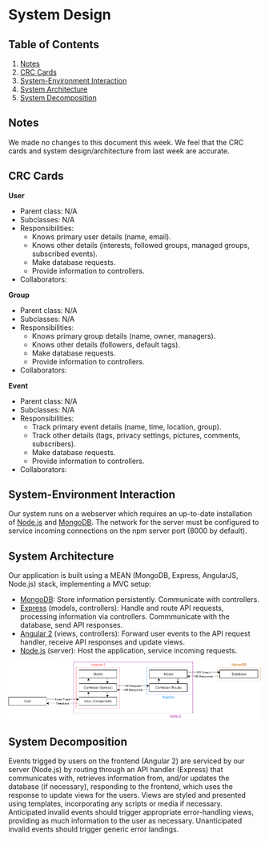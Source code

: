 # System Design

## Table of Contents
1. [Notes](#notes)
2. [CRC Cards](#crc-cards)
3. [System-Environment Interaction](#system-environment-interaction)
4. [System Architecture](#system-architecture)
5. [System Decomposition](#system-decomposition)

## Notes
We made no changes to this document this week. We feel that the CRC cards and system design/architecture from last week are accurate.

## CRC Cards

**User**
* Parent class: N/A
* Subclasses: N/A
* Responsibilities:
  - Knows primary user details (name, email).
  - Knows other details (interests, followed groups, managed groups, subscribed events).
  - Make database requests.
  - Provide information to controllers.
* Collaborators:

**Group**
* Parent class: N/A
* Subclasses: N/A
* Responsibilities:
  - Knows primary group details (name, owner, managers).
  - Knows other details (followers, default tags).
  - Make database requests.
  - Provide information to controllers.
* Collaborators:

**Event**
* Parent class: N/A
* Subclasses: N/A
* Responsibilities:
  - Track primary event details (name, time, location, group).
  - Track other details (tags, privacy settings, pictures, comments, subscribers).
  - Make database requests.
  - Provide information to controllers.
* Collaborators:

## System-Environment Interaction
Our system runs on a webserver which requires an up-to-date installation of [Node.js](https://nodejs.org/) and [MongoDB](https://www.mongodb.com/). The network for the server must be configured to service incoming connections on the npm server port (8000 by default).

## System Architecture
Our application is built using a MEAN (MongoDB, Express, AngularJS, Node.js) stack, implementing a MVC setup:
* [MongoDB](https://www.mongodb.com/): Store information persistently. Communicate with controllers.
* [Express](https://expressjs.com/) (models, controllers): Handle and route API requests, processing information via controllers. Commmunicate with the database, send API responses.
* [Angular 2](https://angular.io/) (views, controllers): Forward user events to the API request handler, receive API responses and update views.
* [Node.js](https://nodejs.org/) (server): Host the application, service incoming requests.

![Diagram][diagram]

[diagram]: sysarch.png

## System Decomposition
Events trigged by users on the frontend (Angular 2) are serviced by our server (Node.js) by routing through an API handler (Express) that communicates with, retrieves information from, and/or updates the database (if necessary), responding to the frontend, which uses the response to update views for the users. Views are styled and presented using templates, incorporating any scripts or media if necessary. Anticipated invalid events should trigger appropriate error-handling views, providing as much information to the user as necessary. Unanticipated invalid events should trigger generic error landings.

